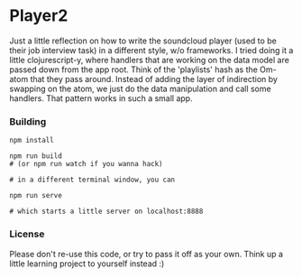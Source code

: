 # Player2

Just a little reflection on how to write the soundcloud player (used to be their job interview task) in a different style, w/o frameworks.
I tried doing it a little clojurescript-y, where handlers that are working on the data model are passed down from the app root. Think of the 'playlists' hash as the Om-atom that they pass around. Instead of adding the layer of indirection by swapping on the atom, we just do the data manipulation and call some handlers. That pattern works in such a small app.

### Building

```
npm install

npm run build
# (or npm run watch if you wanna hack)

# in a different terminal window, you can

npm run serve

# which starts a little server on localhost:8888
```

### License

Please don't re-use this code, or try to pass it off as your own. Think up a little learning project to yourself instead :)

